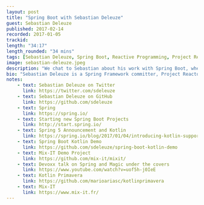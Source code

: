 ```yaml
---
layout: post
title: "Spring Boot with Sebastian Deleuze"
guest: Sebastian Deleuze
published: 2017-02-14
recorded: 2017-01-05
trackid: 
length: "34:17" 
length_rounded: "34 mins" 
tags: [Sebastian Deleuze, Spring Boot, Reactive Programming, Project Reactor]
image: sebastian-deleuze.jpeg
description: "We chat to Sebastian about his work with Spring Boot, where Kotlin fits in, what features it brings for Spring Boot developers as well as other things he's working on."
bio: "Sebastian Deleuze is a Spring Framework committer, Project Reactor committer, organiser of Mix-IT conference and speaker"
notes: 
    - text: Sebastian Deleuze on Twitter
      link: https://twitter.com/sdeleuze
    - text: Sebastian Deleuze on GitHub
      link: https://github.com/sdeleuze
    - text: Spring  
      link: https://spring.io/
    - text: Starting new Spring Boot Projects
      link: http://start.spring.io/
    - text: Spring 5 Announcement and Kotlin 
      link: https://spring.io/blog/2017/01/04/introducing-kotlin-support-in-spring-framework-5-0
    - text: Spring Boot Kotlin Demo
      link: https://github.com/sdeleuze/spring-boot-kotlin-demo
    - text: Mix-IT Demo Project
      link: https://github.com/mix-it/mixit/
    - text: Devoxx talk on Spring and Magic under the covers
      link: https://www.youtube.com/watch?v=uof5h-j0IeE
    - text: Kotlin Primavera
      link: https://github.com/marioariasc/kotlinprimavera
    - text: Mix-IT 
      link: https://www.mix-it.fr/
---
```


